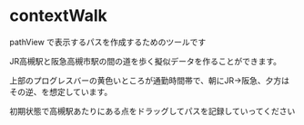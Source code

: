 # contextWalk
pathView で表示するパスを作成するためのツールです

JR高槻駅と阪急高槻市駅の間の道を歩く擬似データを作ることができます。

上部のプログレスバーの黄色いところが通勤時間帯で、朝にJR->阪急、夕方はその逆、を想定しています。

初期状態で高槻駅あたりにある点をドラッグしてパスを記録していってください
